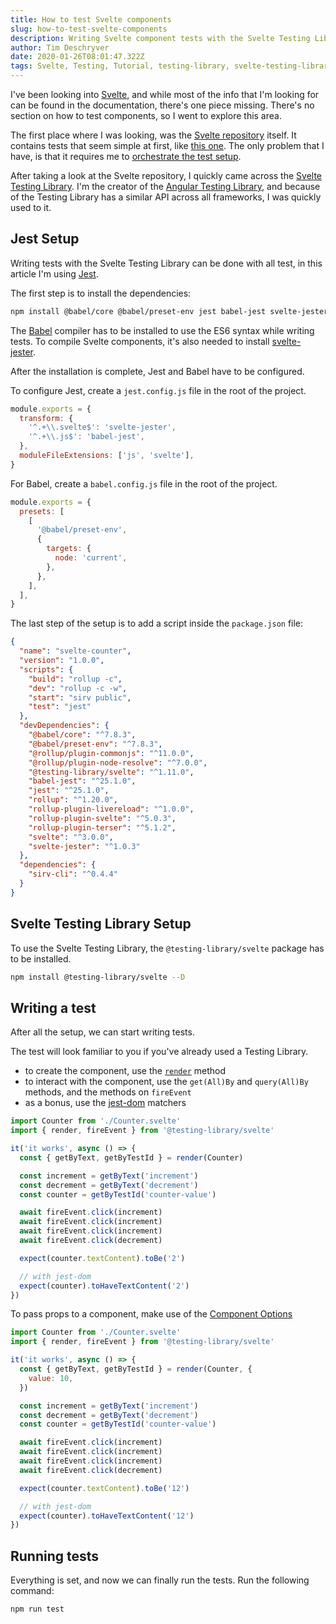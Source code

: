 ```yaml
---
title: How to test Svelte components
slug: how-to-test-svelte-components
description: Writing Svelte component tests with the Svelte Testing Library is simple. Let's take a look at the setup to get you started!
author: Tim Deschryver
date: 2020-01-26T08:01:47.322Z
tags: Svelte, Testing, Tutorial, testing-library, svelte-testing-library
---
```


I've been looking into [Svelte](https://svelte.dev/), and while most of the info that I'm looking for can be found in the documentation, there's one piece missing. There's no section on how to test components, so I went to explore this area.

The first place where I was looking, was the [Svelte repository](https://github.com/sveltejs/svelte) itself. It contains tests that seem simple at first, like [this one](https://github.com/sveltejs/svelte/blob/master/test/custom-elements/samples/props/test.js). The only problem that I have, is that it requires me to [orchestrate the test setup](https://github.com/sveltejs/svelte/blob/master/test/custom-elements/index.js).

After taking a look at the Svelte repository, I quickly came across the [Svelte Testing Library](https://testing-library.com/docs/svelte-testing-library/intro). I'm the creator of the [Angular Testing Library](https://testing-library.com/docs/angular-testing-library/intro), and because of the Testing Library has a similar API across all frameworks, I was quickly used to it.

## Jest Setup

Writing tests with the Svelte Testing Library can be done with all test, in this article I'm using [Jest](https://jestjs.io/).

The first step is to install the dependencies:

```bash
npm install @babel/core @babel/preset-env jest babel-jest svelte-jester -D
```

The [Babel](https://babeljs.io/) compiler has to be installed to use the ES6 syntax while writing tests.
To compile Svelte components, it's also needed to install [svelte-jester](https://github.com/mihar-22/svelte-jester).

After the installation is complete, Jest and Babel have to be configured.

To configure Jest, create a `jest.config.js` file in the root of the project.

```js:jest.config.js
module.exports = {
  transform: {
    '^.+\\.svelte$': 'svelte-jester',
    '^.+\\.js$': 'babel-jest',
  },
  moduleFileExtensions: ['js', 'svelte'],
}
```

For Babel, create a `babel.config.js` file in the root of the project.

```js:babel.config.js
module.exports = {
  presets: [
    [
      '@babel/preset-env',
      {
        targets: {
          node: 'current',
        },
      },
    ],
  ],
}
```

The last step of the setup is to add a script inside the `package.json` file:

```json{8}:package.json
{
  "name": "svelte-counter",
  "version": "1.0.0",
  "scripts": {
    "build": "rollup -c",
    "dev": "rollup -c -w",
    "start": "sirv public",
    "test": "jest"
  },
  "devDependencies": {
    "@babel/core": "^7.8.3",
    "@babel/preset-env": "^7.8.3",
    "@rollup/plugin-commonjs": "^11.0.0",
    "@rollup/plugin-node-resolve": "^7.0.0",
    "@testing-library/svelte": "^1.11.0",
    "babel-jest": "^25.1.0",
    "jest": "^25.1.0",
    "rollup": "^1.20.0",
    "rollup-plugin-livereload": "^1.0.0",
    "rollup-plugin-svelte": "^5.0.3",
    "rollup-plugin-terser": "^5.1.2",
    "svelte": "^3.0.0",
    "svelte-jester": "^1.0.3"
  },
  "dependencies": {
    "sirv-cli": "^0.4.4"
  }
}
```

## Svelte Testing Library Setup

To use the Svelte Testing Library, the `@testing-library/svelte` package has to be installed.

```bash
npm install @testing-library/svelte --D
```

## Writing a test

After all the setup, we can start writing tests.

The test will look familiar to you if you've already used a Testing Library.

- to create the component, use the [`render`](https://testing-library.com/docs/svelte-testing-library/api#render) method
- to interact with the component, use the `get(All)By` and `query(All)By` methods, and the methods on `fireEvent`
- as a bonus, use the [jest-dom](https://testing-library.com/docs/ecosystem-jest-dom) matchers

```js:counter.spec.js
import Counter from './Counter.svelte'
import { render, fireEvent } from '@testing-library/svelte'

it('it works', async () => {
  const { getByText, getByTestId } = render(Counter)

  const increment = getByText('increment')
  const decrement = getByText('decrement')
  const counter = getByTestId('counter-value')

  await fireEvent.click(increment)
  await fireEvent.click(increment)
  await fireEvent.click(increment)
  await fireEvent.click(decrement)

  expect(counter.textContent).toBe('2')

  // with jest-dom
  expect(counter).toHaveTextContent('2')
})
```

To pass props to a component, make use of the [Component Options](https://testing-library.com/docs/svelte-testing-library/api#component-options)

```js:counter.spec.js
import Counter from './Counter.svelte'
import { render, fireEvent } from '@testing-library/svelte'

it('it works', async () => {
  const { getByText, getByTestId } = render(Counter, {
    value: 10,
  })

  const increment = getByText('increment')
  const decrement = getByText('decrement')
  const counter = getByTestId('counter-value')

  await fireEvent.click(increment)
  await fireEvent.click(increment)
  await fireEvent.click(increment)
  await fireEvent.click(decrement)

  expect(counter.textContent).toBe('12')

  // with jest-dom
  expect(counter).toHaveTextContent('12')
})
```

## Running tests

Everything is set, and now we can finally run the tests.
Run the following command:

```bash
npm run test
```
